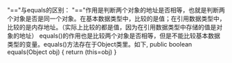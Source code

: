 "=="与equals的区别：
  "=="作用是判断两个对象的地址是否相等，也就是判断两个对象是否是同一个对象。在基本数据类型中，比较的是值；在引用数据类型中，比较的是内存地址。（实际上比较的都是值，因为在引用数据类型中存储的值是对象的地址）
  equals()的作用也是比较两个对象是否相等，但是不能比较基本数据类型的变量。equals()方法存在于Object类里。如下,
				public boolean equals(Object obj) {
						return (this=obj)
				}
